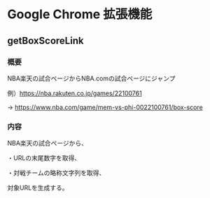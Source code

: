 # Google Chrome 拡張機能

## getBoxScoreLink  
  
### 概要  
  
NBA楽天の試合ページからNBA.comの試合ページにジャンプ  
  
例）https://nba.rakuten.co.jp/games/22100761  
  
→ https://www.nba.com/game/mem-vs-phi-0022100761/box-score

### 内容  
  
NBA楽天の試合ページから、  
  
・URLの末尾数字を取得、  
  
・対戦チームの略称文字列を取得、  
  
対象URLを生成する。
